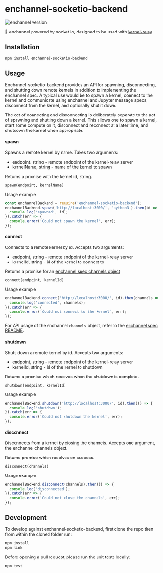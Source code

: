 # enchannel-socketio-backend
![enchannel version](https://img.shields.io/badge/enchannel-1.1-ff69b4.svg)

:electric_plug: enchannel powered by socket.io, designed to be used with
[kernel-relay](https://github.com/nteract/kernel-relay).

## Installation

```bash
npm install enchannel-socketio-backend
```

## Usage

Enchannel-socketio-backend provides an API for spawning, disconnecting, and
shutting down remote kernels in addition to implementing the enchannel spec.  A
typical use would be to spawn a kernel, connect to the kernel and communicate
using enchannel and Jupyter message specs, disconnect from the kernel, and
optionally shut it down.

The act of connecting and disconnecting is deliberately separate to the act of
spawning and shutting down a kernel.  This allows one to spawn a kernel, start
some compute on it, disconnect and reconnect at a later time, and shutdown the
kernel when appropriate.

#### spawn
Spawns a remote kernel by name.  Takes two arguments:

 - endpoint, string - remote endpoint of the kernel-relay server  
 - kernelName, string - name of the kernel to spawn  

Returns a promise with the kernel id, string.

```
spawn(endpoint, kernelName)
```

Usage example

```js
const enchannelBackend = require('enchannel-socketio-backend');
enchannelBackend.spawn('http://localhost:3000/', 'python3').then(id => {
  console.log('spawned', id);
}).catch(err => {
  console.error('Could not spawn the kernel', err);
});
```

#### connect
Connects to a remote kernel by id.  Accepts two arguments:

 - endpoint, string - remote endpoint of the kernel-relay server  
 - kernelId, string - id of the kernel to connect to  

Returns a promise for an [enchannel spec channels
object](https://github.com/nteract/enchannel)

```
connect(endpoint, kernelId)
```

Usage example

```js
enchannelBackend.connect('http://localhost:3000/', id).then(channels => {
  console.log('connected', channels);
}).catch(err => {
  console.error('Could not connect to the kernel', err);
});
```

For API usage of the enchannel `channels` object, refer to the [enchannel spec README](https://github.com/nteract/enchannel).

#### shutdown
Shuts down a remote kernel by id.  Accepts two arguments:

 - endpoint, string - remote endpoint of the kernel-relay server  
 - kernelId, string - id of the kernel to shutdown

Returns a promise which resolves when the shutdown is complete.

```
shutdown(endpoint, kernelId)
```

Usage example

```js
enchannelBackend.shutdown('http://localhost:3000/', id).then(() => {
  console.log('shutdown');
}).catch(err => {
  console.error('Could not shutdown the kernel', err);
});
```

#### disconnect

Disconnects from a kernel by closing the channels.  Accepts one argument, the enchannel channels object.

Returns promise which resolves on success.

```
disconnect(channels)
```

Usage example

```js
enchannelBackend.disconnect(channels).then(() => {
  console.log('disconnected');
}).catch(err => {
  console.error('Could not close the channels', err);
});
```

## Development
To develop against enchannel-socketio-backend, first clone the repo then from within the
cloned folder run:

```bash
npm install
npm link
```

Before opening a pull request, please run the unit tests locally:

```bash
npm test
```

